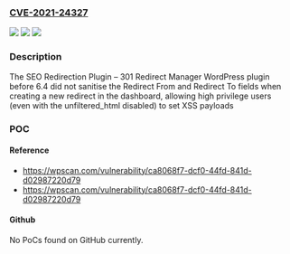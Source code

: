 ### [CVE-2021-24327](https://cve.mitre.org/cgi-bin/cvename.cgi?name=CVE-2021-24327)
![](https://img.shields.io/static/v1?label=Product&message=SEO%20Redirection%20Plugin%20%E2%80%93%20301%20Redirect%20Manager&color=blue)
![](https://img.shields.io/static/v1?label=Version&message=6.4%3C%206.4%20&color=brighgreen)
![](https://img.shields.io/static/v1?label=Vulnerability&message=CWE-79%20Cross-site%20Scripting%20(XSS)&color=brighgreen)

### Description

The SEO Redirection Plugin – 301 Redirect Manager WordPress plugin before 6.4 did not sanitise the Redirect From and Redirect To fields when creating a new redirect in the dashboard, allowing high privilege users (even with the unfiltered_html disabled) to set XSS payloads

### POC

#### Reference
- https://wpscan.com/vulnerability/ca8068f7-dcf0-44fd-841d-d02987220d79
- https://wpscan.com/vulnerability/ca8068f7-dcf0-44fd-841d-d02987220d79

#### Github
No PoCs found on GitHub currently.

